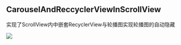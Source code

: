 ## CarouselAndReccyclerViewInScrollView

实现了ScrollView内中嵌套RecyclerView与轮播图实现轮播图的自动隐藏

![](http://o7glqnnuw.bkt.clouddn.com/blog/CarouselAndReccyclerViewInScrollView.gif)

